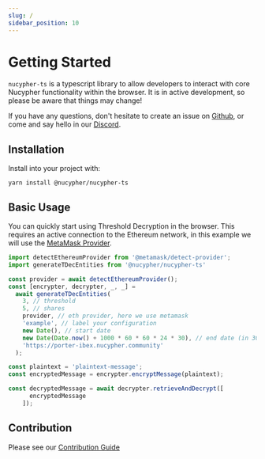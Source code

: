 ```yaml
---
slug: /
sidebar_position: 10
---
```


# Getting Started

`nucypher-ts` is a typescript library to allow developers to interact with core Nucypher functionality within the browser.
It is in active development, so please be aware that things may change!

If you have any questions, don't hesitate to create an issue on [Github](https://github.com/nucypher/nucypher-ts), or come and say hello in our [Discord](https://discord.gg/RwjHbgA7uQ).


## Installation

Install into your project with:
```
yarn install @nucypher/nucypher-ts
```

## Basic Usage

You can quickly start using Threshold Decryption in the browser.
This requires an active connection to the Ethereum network, in this example we will use the [MetaMask Provider](https://docs.metamask.io/guide/ethereum-provider.html).

```js
import detectEthereumProvider from '@metamask/detect-provider';
import generateTDecEntities from '@nucypher/nucypher-ts'

const provider = await detectEthereumProvider();
const [encrypter, decrypter, _, _] =
  await generateTDecEntities(
    3, // threshold
    5, // shares
    provider, // eth provider, here we use metamask
    'example', // label your configuration
    new Date(), // start date
    new Date(Date.now() + 1000 * 60 * 60 * 24 * 30), // end date (in 30 days)
    'https://porter-ibex.nucypher.community'
  );

const plaintext = 'plaintext-message';
const encryptedMessage = encrypter.encryptMessage(plaintext);

const decryptedMessage = await decrypter.retrieveAndDecrypt([
      encryptedMessage
    ]);
```

## Contribution

Please see our [Contribution Guide](./Contributing.md)